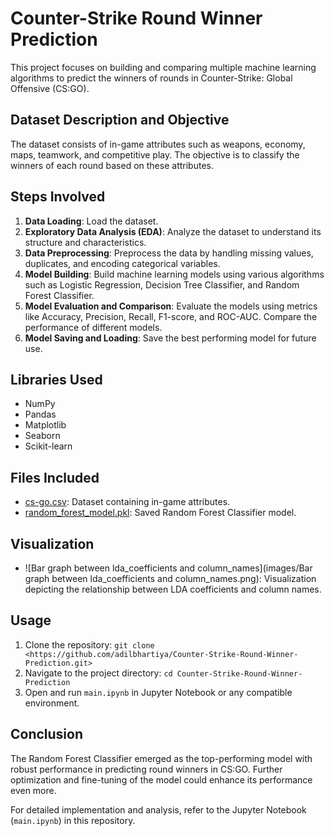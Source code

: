 # Counter-Strike Round Winner Prediction

This project focuses on building and comparing multiple machine learning algorithms to predict the winners of rounds in Counter-Strike: Global Offensive (CS:GO). 

## Dataset Description and Objective

The dataset consists of in-game attributes such as weapons, economy, maps, teamwork, and competitive play. The objective is to classify the winners of each round based on these attributes.

## Steps Involved

1. **Data Loading**: Load the dataset.
2. **Exploratory Data Analysis (EDA)**: Analyze the dataset to understand its structure and characteristics.
3. **Data Preprocessing**: Preprocess the data by handling missing values, duplicates, and encoding categorical variables.
4. **Model Building**: Build machine learning models using various algorithms such as Logistic Regression, Decision Tree Classifier, and Random Forest Classifier.
5. **Model Evaluation and Comparison**: Evaluate the models using metrics like Accuracy, Precision, Recall, F1-score, and ROC-AUC. Compare the performance of different models.
6. **Model Saving and Loading**: Save the best performing model for future use.

## Libraries Used

- NumPy
- Pandas
- Matplotlib
- Seaborn
- Scikit-learn

## Files Included

- [cs-go.csv](https://drive.google.com/file/d/1hv3ui6xtPM_hDyVwwm1OaOH-cq9bLyJ3/view?usp=drive_link): Dataset containing in-game attributes.
- [random_forest_model.pkl](https://drive.google.com/file/d/1HEy7gEwStU3p1X3c1fIs78g-7jFNgMjD/view?usp=drive_link): Saved Random Forest Classifier model.

## Visualization

- ![Bar graph between lda_coefficients and column_names](images/Bar graph between lda_coefficients and column_names.png): Visualization depicting the relationship between LDA coefficients and column names.

## Usage

1. Clone the repository: `git clone <https://github.com/adilbhartiya/Counter-Strike-Round-Winner-Prediction.git>`
2. Navigate to the project directory: `cd Counter-Strike-Round-Winner-Prediction`
3. Open and run `main.ipynb` in Jupyter Notebook or any compatible environment.

## Conclusion

The Random Forest Classifier emerged as the top-performing model with robust performance in predicting round winners in CS:GO. Further optimization and fine-tuning of the model could enhance its performance even more.

For detailed implementation and analysis, refer to the Jupyter Notebook (`main.ipynb`) in this repository.
